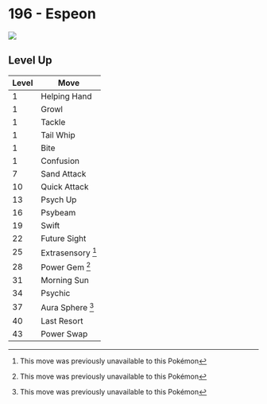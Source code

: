 # 196 - Espeon
![][196]

## Level Up

Level | Move
---   | ---
  1   | Helping Hand
  1   | Growl
  1   | Tackle
  1   | Tail Whip
  1   | Bite
  1   | Confusion
  7   | Sand Attack
 10   | Quick Attack
 13   | Psych Up
 16   | Psybeam
 19   | Swift
 22   | Future Sight
 25   | Extrasensory [^1]
 28   | Power Gem [^1]
 31   | Morning Sun
 34   | Psychic
 37   | Aura Sphere [^1]
 40   | Last Resort
 43   | Power Swap




[^1]: This move was previously unavailable to this Pokémon

[196]: ../img/pokemon/196.png
